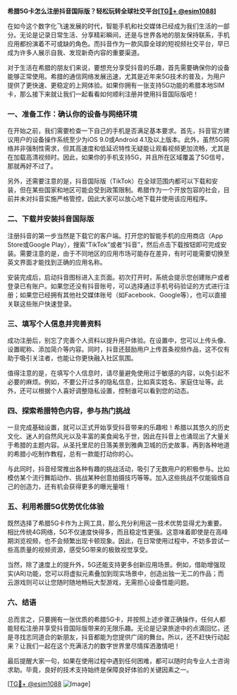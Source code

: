 **希腊5G卡怎么注册抖音国际版？轻松玩转全球社交平台[[TG💪+ @esim1088](https://t.me/s/esim1088)]**

在如今这个数字化飞速发展的时代，智能手机和社交媒体已经成为我们生活的一部分。无论是记录日常生活、分享精彩瞬间，还是与世界各地的朋友保持联系，手机应用都扮演着不可或缺的角色。而抖音作为一款风靡全球的短视频社交平台，早已成为许多人展示自我、发现新奇内容的重要渠道。

对于生活在希腊的朋友们来说，要想充分享受抖音的乐趣，首先需要确保你的设备能够正常使用。希腊的通信网络发展迅速，尤其是近年来5G技术的普及，为用户提供了更快速、更稳定的上网体验。如果你拥有一张支持5G功能的希腊本地SIM卡，那么接下来就让我们一起看看如何顺利注册并使用抖音国际版吧！

### 一、准备工作：确认你的设备与网络环境

在开始之前，我们需要检查一下自己的手机是否满足基本要求。首先，抖音官方建议用户的设备操作系统至少为iOS 9.0或Android 4.1及以上版本。此外，虽然5G网络并非强制性需求，但其高速度和低延迟特性无疑能让观看视频更加流畅，尤其是在加载高清视频时。因此，如果你的手机支持5G，并且所在区域覆盖了5G信号，那就再好不过了。

另外，还需要注意的是，抖音国际版（TikTok）在全球范围内都可以下载和安装，但在某些国家和地区可能会受到政策限制。希腊作为一个开放包容的社会，目前并未对抖音实施严格管控，因此大家可以放心地下载并使用该应用程序。

### 二、下载并安装抖音国际版

注册抖音的第一步当然是下载它的客户端。打开您的智能手机的应用商店（App Store或Google Play），搜索“TikTok”或者“抖音”，然后点击下载按钮即可完成安装。需要注意的是，由于不同地区的应用市场可能存在差异，有时可能需要切换至英文界面才能找到正确的应用名称。

安装完成后，启动抖音图标进入主页面。初次打开时，系统会提示您创建账户或者登录已有账户。如果您还没有抖音账号，可以选择通过手机号码验证的方式进行注册；如果您已经拥有其他社交媒体账号（如Facebook、Google等），也可以直接关联这些账户快速登录。

### 三、填写个人信息并完善资料

成功注册后，别忘了完善个人资料以提升用户体验。在设置中，您可以上传头像、设置昵称、添加简介等内容。同时，抖音还鼓励用户上传首条视频作品，这不仅有助于吸引关注者，也能让你更快融入社区氛围。

值得注意的是，在填写个人信息时，请尽量避免使用过于敏感的内容，以免引起不必要的麻烦。例如，不要公开过多的隐私信息，比如真实姓名、家庭住址等。此外，还可以根据个人喜好调整隐私设置，控制谁可以看到您的动态。

### 四、探索希腊特色内容，参与热门挑战

一旦完成基础设置，就可以正式开始享受抖音带来的乐趣啦！希腊以其悠久的历史文化、迷人的自然风光以及丰富的美食闻名于世，因此在抖音上也涌现出了大量关于希腊的主题内容。从圣托里尼的日落美景到雅典卫城的历史故事，再到各种地道的希腊小吃制作教程，总有一款能打动你的心。

与此同时，抖音经常推出各种有趣的挑战活动，吸引了无数用户的积极参与。比如模仿某个流行舞蹈动作、挑战某种创意拍摄技巧等等。加入这些挑战不仅能锻炼自己的创造力，还有机会获得更多的曝光量哦！

### 五、利用希腊5G优势优化体验

既然选择了希腊5G卡作为上网工具，那么充分利用这一技术优势显得尤为重要。相比传统4G网络，5G不仅速度快得多，而且稳定性更强。这意味着即使是在高峰期浏览视频，也不会频繁出现卡顿现象。因此，在日常使用过程中，不妨多尝试一些高质量的视频资源，感受5G带来的极致视觉享受。

当然，除了速度上的提升外，5G还能支持更多创新应用场景。例如，借助增强现实(AR)功能，您可以将虚拟元素叠加到现实场景中，创造出独一无二的作品；而云游戏则可以让您随时随地畅玩大型游戏，无需担心设备性能问题。

### 六、结语

总而言之，只要拥有一张优质的希腊5G卡，并按照上述步骤正确操作，任何人都能轻松注册并享受抖音国际版带来的无限乐趣。无论是记录旅途中的点滴回忆，还是寻找志同道合的新朋友，抖音都能为您提供广阔的舞台。所以，还不赶快行动起来？让我们一起在这个充满活力的数字世界里尽情挥洒激情吧！

最后提醒大家一句，如果在使用过程中遇到任何困难，都可以随时向专业人士咨询求助。毕竟，良好的技术支持始终是保障良好体验的关键因素之一。

[[TG💪+ @esim1088](https://t.me/s/esim1088) ![Image](https://i.postimg.cc/4NQfJmqS/Snipaste-2025-05-13-00-14-12.png)]